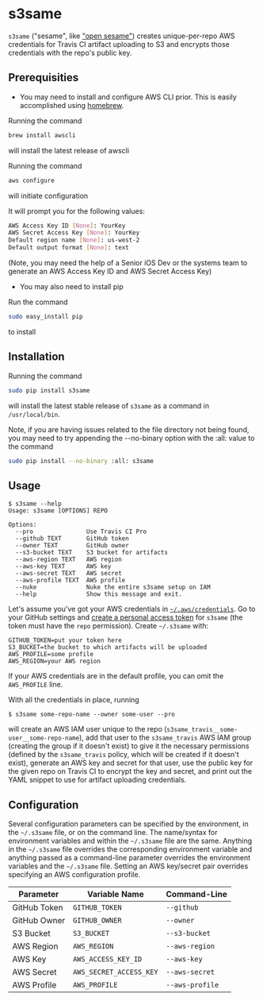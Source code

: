 # s3same
`s3same` ("sesame", like ["open sesame"](https://en.wikipedia.org/wiki/Open_Sesame_(phrase))) creates unique-per-repo AWS credentials for Travis CI artifact uploading to S3 and encrypts those credentials with the repo's public key.

## Prerequisities
- You may need to install and configure AWS CLI prior.
This is easily accomplished using [homebrew](https://brew.sh/).

Running the command
```sh
brew install awscli
```
will install the latest release of awscli

Running the command
```sh
aws configure
```
will initiate configuration

It will prompt you for the following values:
```sh
AWS Access Key ID [None]: YourKey
AWS Secret Access Key [None]: YourKey
Default region name [None]: us-west-2
Default output format [None]: text
```
(Note, you may need the help of a Senior iOS Dev or the systems team to generate an AWS Access Key ID and AWS Secret Access Key)

- You may also need to install pip

Run the command
```sh
sudo easy_install pip
```
to install

## Installation

Running the command
```sh
sudo pip install s3same
```
will install the latest stable release of `s3same` as a command in `/usr/local/bin`.

Note, if you are having issues related to the file directory not being found, you may need to try appending the --no-binary option with the :all: value to the command
```sh
sudo pip install --no-binary :all: s3same
```

## Usage

```
$ s3same --help
Usage: s3same [OPTIONS] REPO

Options:
  --pro               Use Travis CI Pro
  --github TEXT       GitHub token
  --owner TEXT        GitHub owner
  --s3-bucket TEXT    S3 bucket for artifacts
  --aws-region TEXT   AWS region
  --aws-key TEXT      AWS key
  --aws-secret TEXT   AWS secret
  --aws-profile TEXT  AWS profile
  --nuke              Nuke the entire s3same setup on IAM
  --help              Show this message and exit.
```

Let's assume you've got your AWS credentials in [`~/.aws/credentials`](http://docs.aws.amazon.com/cli/latest/userguide/cli-chap-getting-started.html#cli-config-files).  Go to your GitHub settings and [create a personal access token](https://github.com/settings/tokens/new) for `s3same` (the token must have the `repo` permission).  Create `~/.s3same` with:
```
GITHUB_TOKEN=put your token here
S3_BUCKET=the bucket to which artifacts will be uploaded
AWS_PROFILE=some profile
AWS_REGION=your AWS region
```
If your AWS credentials are in the default profile, you can omit the `AWS_PROFILE` line.

With all the credentials in place, running
```
$ s3same some-repo-name --owner some-user --pro
```
will create an AWS IAM user unique to the repo (`s3same_travis__some-user__some-repo-name`), add that user to the `s3same_travis` AWS IAM group (creating the group if it doesn't exist) to give it the necessary permissions (defined by the `s3same_travis` policy, which will be created if it doesn't exist), generate an AWS key and secret for that user, use the public key for the given repo on Travis CI to encrypt the key and secret, and print out the YAML snippet to use for artifact uploading credentials.

## Configuration

Several configuration parameters can be specified by the environment, in the `~/.s3same` file, or on the command line.  The name/syntax for environment variables and within the `~/.s3same` file are the same.  Anything in the `~/.s3same` file overrides the corresponding environment variable and anything passed as a command-line parameter overrides the environment variables and the `~/.s3same` file.  Setting an AWS key/secret pair overrides specifying an AWS configuration profile.

Parameter | Variable Name | Command-Line
--- | --- | ---
GitHub Token | `GITHUB_TOKEN` | `--github`
GitHub Owner | `GITHUB_OWNER` | `--owner`
S3 Bucket | `S3_BUCKET` | `--s3-bucket`
AWS Region | `AWS_REGION` | `--aws-region`
AWS Key | `AWS_ACCESS_KEY_ID` | `--aws-key`
AWS Secret | `AWS_SECRET_ACCESS_KEY` | `--aws-secret`
AWS Profile | `AWS_PROFILE` | `--aws-profile`

